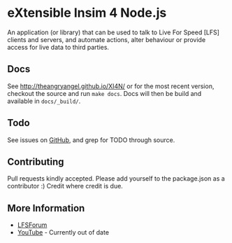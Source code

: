 # eXtensible Insim 4 Node.js
An application (or library) that can be used to talk to Live For Speed [LFS]
clients and servers, and automate actions, alter behaviour or provide access for
live data to third parties.

## Docs
See http://theangryangel.github.io/XI4N/ or for the most recent version, checkout
the source and run `make docs`. Docs will then be build and available in `docs/_build/`.

## Todo
See issues on [GitHub](https://github.com/theangryangel/XI4N/issues/),
and grep for TODO through source. 

## Contributing
Pull requests kindly accepted. Please add yourself to the package.json
as a contributor :) Credit where credit is due.

## More Information
  * [LFSForum](http://www.lfsforum.net/showthread.php?t=77774)
  * [YouTube](http://www.youtube.com/playlist?list=PL91B12693323673CC) - Currently out of date
